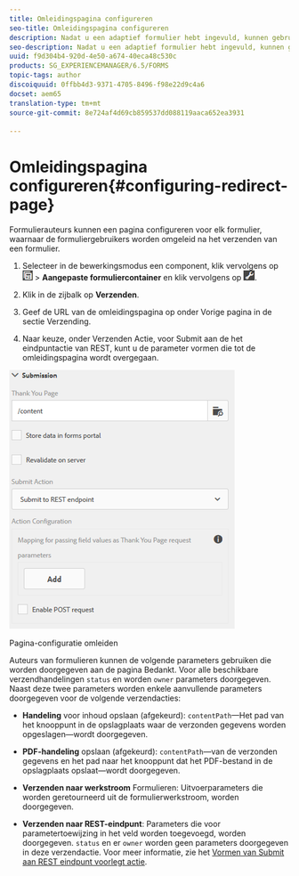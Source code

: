 ```yaml
---
title: Omleidingspagina configureren
seo-title: Omleidingspagina configureren
description: Nadat u een adaptief formulier hebt ingevuld, kunnen gebruikers worden omgeleid naar een webpagina die formulierauteurs kunnen configureren tijdens het maken van het formulier.
seo-description: Nadat u een adaptief formulier hebt ingevuld, kunnen gebruikers worden omgeleid naar een webpagina die formulierauteurs kunnen configureren tijdens het maken van het formulier.
uuid: f9d304b4-920d-4e50-a674-40eca48c530c
products: SG_EXPERIENCEMANAGER/6.5/FORMS
topic-tags: author
discoiquuid: 0ffbb4d3-9371-4705-8496-f98e22d9c4a6
docset: aem65
translation-type: tm+mt
source-git-commit: 8e724af4d69cb859537dd088119aaca652ea3931

---
```



# Omleidingspagina configureren{#configuring-redirect-page}

Formulierauteurs kunnen een pagina configureren voor elk formulier, waarnaar de formuliergebruikers worden omgeleid na het verzenden van een formulier.

1. Selecteer in de bewerkingsmodus een component, klik vervolgens op ![veldniveau](assets/field-level.png) > **Aangepaste formuliercontainer** en klik vervolgens op ![cmr](assets/cmppr.png).

1. Klik in de zijbalk op **Verzenden**.

1. Geef de URL van de omleidingspagina op onder Vorige pagina in de sectie Verzending.
1. Naar keuze, onder Verzenden Actie, voor Submit aan de het eindpuntactie van REST, kunt u de parameter vormen die tot de omleidingspagina wordt overgegaan.

![Pagina-configuratie omleiden](assets/thank-you-setting-1.png)

Pagina-configuratie omleiden

Auteurs van formulieren kunnen de volgende parameters gebruiken die worden doorgegeven aan de pagina Bedankt. Voor alle beschikbare verzendhandelingen `status` en worden `owner` parameters doorgegeven. Naast deze twee parameters worden enkele aanvullende parameters doorgegeven voor de volgende verzendacties:

* **Handeling** voor inhoud opslaan (afgekeurd): `contentPath`—Het pad van het knooppunt in de opslagplaats waar de verzonden gegevens worden opgeslagen—wordt doorgegeven.

* **PDF-handeling** opslaan (afgekeurd): `contentPath`—van de verzonden gegevens en het pad naar het knooppunt dat het PDF-bestand in de opslagplaats opslaat—wordt doorgegeven.

* **Verzenden naar werkstroom** Formulieren: Uitvoerparameters die worden geretourneerd uit de formulierwerkstroom, worden doorgegeven.

* **Verzenden naar REST-eindpunt**: Parameters die voor parametertoewijzing in het veld worden toegevoegd, worden doorgegeven. `status` en er `owner` worden geen parameters doorgegeven in deze verzendactie. Voor meer informatie, zie het [Vormen van Submit aan REST eindpunt voorlegt actie](../../forms/using/configuring-submit-actions.md).


